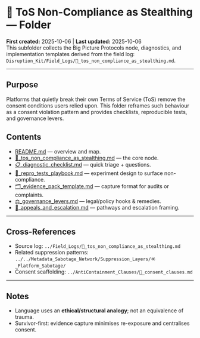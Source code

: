 # 🪬 ToS Non-Compliance as Stealthing — Folder

**First created:** 2025-10-06 | **Last updated:** 2025-10-06  
This subfolder collects the Big Picture Protocols node, diagnostics, and implementation templates derived from the field log: `Disruption_Kit/Field_Logs/🥸_tos_non_compliance_as_stealthing.md`.

---

## Purpose
Platforms that quietly break their own Terms of Service (ToS) remove the consent conditions users relied upon. This folder reframes such behaviour as a consent violation pattern and provides checklists, reproducible tests, and governance levers.

## Contents
- [README.md](./README.md) — overview and map.
- [🪬_tos_non_compliance_as_stealthing.md](./🪬_tos_non_compliance_as_stealthing.md) — the core node.
- [📋_diagnostic_checklist.md](./📋_diagnostic_checklist.md) — quick triage + questions.
- [🧪_repro_tests_playbook.md](./🧪_repro_tests_playbook.md) — experiment design to surface non-compliance.
- [🗂️_evidence_pack_template.md](./🗂️_evidence_pack_template.md) — capture format for audits or complaints.
- [⚖️_governance_levers.md](./⚖️_governance_levers.md) — legal/policy hooks & remedies.
- [🔁_appeals_and_escalation.md](./🔁_appeals_and_escalation.md) — pathways and escalation framing.

---

## Cross-References
- Source log: `../Field_Logs/🥸_tos_non_compliance_as_stealthing.md`
- Related suppression patterns: `../../Metadata_Sabotage_Network/Suppression_Layers/🪅_Platform_Sabotage/`
- Consent scaffolding: `../AntiContainment_Clauses/🪬_consent_clauses.md`

---

## Notes
- Language uses an **ethical/structural analogy**; not an equivalence of trauma.
- Survivor-first: evidence capture minimises re-exposure and centralises consent.

